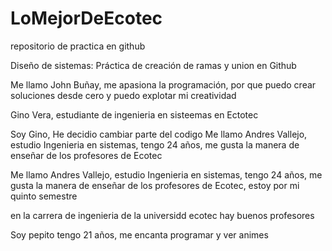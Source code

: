 # LoMejorDeEcotec
repositorio de practica en github

Diseño de sistemas: Práctica de creación de ramas y union en Github

Me llamo John Buñay, me apasiona la programación, por que puedo crear soluciones desde cero y puedo explotar mi creatividad

Gino Vera, estudiante de ingenieria en sisteemas en Ectotec


Soy Gino, He decidio cambiar parte del codigo
Me llamo Andres Vallejo, estudio Ingenieria en sistemas, tengo 24 años, me gusta la manera de enseñar de los profesores de Ecotec

Me llamo Andres Vallejo, estudio Ingenieria en sistemas, tengo 24 años, me gusta la manera de enseñar de los profesores de Ecotec, estoy por mi quinto semestre

en la carrera de ingenieria de la universidd ecotec hay buenos profesores 

Soy pepito tengo 21 años, me encanta programar y ver animes 
